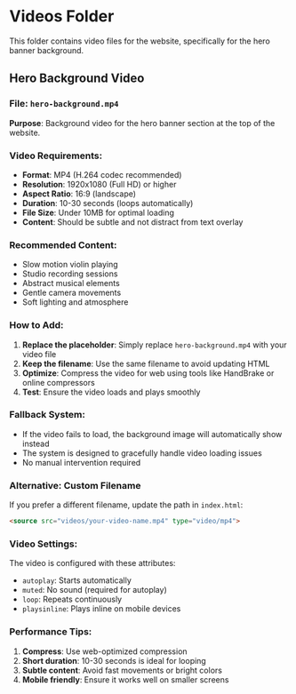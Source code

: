 # Videos Folder

This folder contains video files for the website, specifically for the hero banner background.

## Hero Background Video

### File: `hero-background.mp4`

**Purpose**: Background video for the hero banner section at the top of the website.

### Video Requirements:

- **Format**: MP4 (H.264 codec recommended)
- **Resolution**: 1920x1080 (Full HD) or higher
- **Aspect Ratio**: 16:9 (landscape)
- **Duration**: 10-30 seconds (loops automatically)
- **File Size**: Under 10MB for optimal loading
- **Content**: Should be subtle and not distract from text overlay

### Recommended Content:

- Slow motion violin playing
- Studio recording sessions
- Abstract musical elements
- Gentle camera movements
- Soft lighting and atmosphere

### How to Add:

1. **Replace the placeholder**: Simply replace `hero-background.mp4` with your video file
2. **Keep the filename**: Use the same filename to avoid updating HTML
3. **Optimize**: Compress the video for web using tools like HandBrake or online compressors
4. **Test**: Ensure the video loads and plays smoothly

### Fallback System:

- If the video fails to load, the background image will automatically show instead
- The system is designed to gracefully handle video loading issues
- No manual intervention required

### Alternative: Custom Filename

If you prefer a different filename, update the path in `index.html`:

```html
<source src="videos/your-video-name.mp4" type="video/mp4">
```

### Video Settings:

The video is configured with these attributes:
- `autoplay`: Starts automatically
- `muted`: No sound (required for autoplay)
- `loop`: Repeats continuously
- `playsinline`: Plays inline on mobile devices

### Performance Tips:

1. **Compress**: Use web-optimized compression
2. **Short duration**: 10-30 seconds is ideal for looping
3. **Subtle content**: Avoid fast movements or bright colors
4. **Mobile friendly**: Ensure it works well on smaller screens 